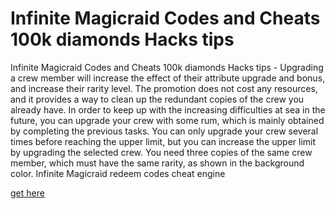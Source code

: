 # Infinite Magicraid Codes and Cheats 100k diamonds Hacks tips

Infinite Magicraid Codes and Cheats 100k diamonds Hacks tips - Upgrading a crew member will increase the effect of their attribute upgrade and bonus, and increase their rarity level. The promotion does not cost any resources, and it provides a way to clean up the redundant copies of the crew you already have. In order to keep up with the increasing difficulties at sea in the future, you can upgrade your crew with some rum, which is mainly obtained by completing the previous tasks. You can only upgrade your crew several times before reaching the upper limit, but you can increase the upper limit by upgrading the selected crew. You need three copies of the same crew member, which must have the same rarity, as shown in the background color. Infinite Magicraid redeem codes cheat engine

[get here](https://fengmod.top/infinite-magicraid/)
